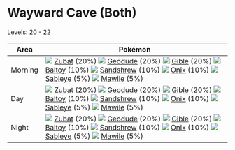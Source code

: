 # Wayward Cave (Both)
Levels: 20 - 22

Area       | Pokémon
---        | ---
Morning    | ![][041]  [Zubat] (20%) ![][074]  [Geodude] (20%) ![][443]  [Gible] (20%)  ![][343]  [Baltoy] (10%) ![][027]  [Sandshrew] (10%) ![][095]  [Onix] (10%)  ![][302]  [Sableye] (5%) ![][303]  [Mawile] (5%)
Day        | ![][041]  [Zubat] (20%) ![][074]  [Geodude] (20%) ![][443]  [Gible] (20%)  ![][343]  [Baltoy] (10%) ![][027]  [Sandshrew] (10%) ![][095]  [Onix] (10%)  ![][302]  [Sableye] (5%) ![][303]  [Mawile] (5%)
Night      | ![][041]  [Zubat] (20%) ![][074]  [Geodude] (20%) ![][443]  [Gible] (20%)  ![][343]  [Baltoy] (10%) ![][027]  [Sandshrew] (10%) ![][095]  [Onix] (10%)  ![][302]  [Sableye] (5%) ![][303]  [Mawile] (5%)


[Sandshrew]: /pokemon_changes/027/
[Zubat]: /pokemon_changes/041/
[Geodude]: /pokemon_changes/074/
[Onix]: /pokemon_changes/095/
[Sableye]: /pokemon_changes/302/
[Mawile]: /pokemon_changes/303/
[Baltoy]: /pokemon_changes/343/
[Gible]: /pokemon_changes/443/
[027]: /img/pokemon/027.png
[041]: /img/pokemon/041.png
[074]: /img/pokemon/074.png
[095]: /img/pokemon/095.png
[302]: /img/pokemon/302.png
[303]: /img/pokemon/303.png
[343]: /img/pokemon/343.png
[443]: /img/pokemon/443.png
